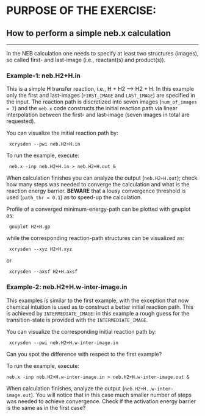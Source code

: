 # PURPOSE OF THE EXERCISE:
## How to perform a simple neb.x calculation
--------------------------------------------

In the NEB calculation one needs to specify at least two structures
(images), so called first- and last-image (i.e., reactant(s) and
product(s)).


### Example-1: neb.H2+H.in

This is a simple H transfer reaction, i.e., H + H2 --> H2 + H. In this
example only the first and last-images (`FIRST_IMAGE` and
`LAST_IMAGE`) are specified in the input. The reaction path is
discretized into seven images (`num_of_images = 7`) and the `neb.x`
code constructs the initial reaction path via linear interpolation
between the first- and last-image (seven images in total are
requested).

You can visualize the initial reaction path by:

     xcrysden --pwi neb.H2+H.in

To run the example, execute:

     neb.x -inp neb.H2+H.in > neb.H2+H.out &

When calculation finishes you can analyze the output (`neb.H2+H.out`);
check how many steps was needed to converge the calculation and what
is the reaction energy barrier. **BEWARE** that a lousy convergence
threshold is used (`path_thr = 0.1`) as to speed-up the calculation.

Profile of a converged minimum-energy-path can be plotted with gnuplot
as:

     gnuplot H2+H.gp

while the corresponding reaction-path structures can be visualized as:

     xcrysden --xyz H2+H.xyz
or

     xcrysden --axsf H2+H.axsf


### Example-2: neb.H2+H.w-inter-image.in

This examples is similar to the first example, with the exception
that now chemical intuition is used as to construct a better initial
reaction path. This is achieved by `INTERMEDIATE_IMAGE`: in this
example a rough guess for the transition-state is provided with the
`INTERMEDIATE_IMAGE`.

You can visualize the corresponding initial reaction path by:

     xcrysden --pwi neb.H2+H.w-inter-image.in

Can you spot the difference with respect to the first example?

To run the example, execute:

    neb.x -inp neb.H2+H.w-inter-image.in > neb.H2+H.w-inter-image.out &

When calculation finishes, analyze the output
(`neb.H2+H..w-inter-image.out`). You will notice that in this case much
smaller number of steps was needed to achieve convergence. Check if
the activation energy barrier is the same as in the first case?
